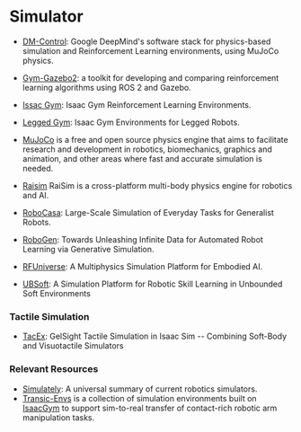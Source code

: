 # Simulator

- [DM-Control](https://github.com/google-deepmind/dm_control): Google DeepMind's software stack for physics-based simulation and Reinforcement Learning environments, using MuJoCo physics.
- [Gym-Gazebo2](https://github.com/AcutronicRobotics/gym-gazebo2): a toolkit for developing and comparing reinforcement learning algorithms using ROS 2 and Gazebo.
- [Issac Gym](https://github.com/NVIDIA-Omniverse/IsaacGymEnvs): Isaac Gym Reinforcement Learning Environments.
- [Legged Gym](https://github.com/leggedrobotics/legged_gym): Isaac Gym Environments for Legged Robots.
- [MuJoCo](https://mujoco.org/)  is a free and open source physics engine that aims to facilitate research and development in robotics, biomechanics, graphics and animation, and other areas where fast and accurate simulation is needed.
- [Raisim](https://raisim.com/) RaiSim is a cross-platform multi-body physics engine for robotics and AI.

- [RoboCasa](https://github.com/robocasa/robocasa): Large-Scale Simulation of Everyday Tasks for Generalist Robots.

- [RoboGen](https://github.com/Genesis-Embodied-AI/RoboGen): Towards Unleashing Infinite Data for Automated Robot Learning via Generative Simulation.

- [RFUniverse](https://sites.google.com/view/rfuniverse): A Multiphysics Simulation Platform for Embodied AI.

- [UBSoft](https://arxiv.org/abs/2411.12711): A Simulation Platform for Robotic Skill Learning in Unbounded Soft Environments



### Tactile Simulation

- [TacEx](https://arxiv.org/abs/2411.04776): GelSight Tactile Simulation in Isaac Sim -- Combining Soft-Body and Visuotactile Simulators




### Relevant Resources

- [Simulately](https://github.com/geng-haoran/Simulately): A universal summary of current robotics simulators.
- [Transic-Envs](https://github.com/transic-robot/transic-envs) is a collection of simulation environments built on [IsaacGym](https://developer.nvidia.com/isaac-gym) to support sim-to-real transfer of contact-rich robotic arm manipulation tasks.
